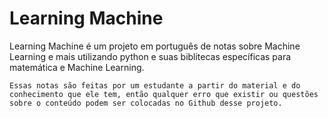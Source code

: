# Learning Machine

Learning Machine é um projeto em português de notas sobre Machine Learning e mais utilizando python e suas biblitecas específicas para matemática e Machine Learning. 
```{note}
Essas notas são feitas por um estudante a partir do material e do conhecimento que ele tem, então qualquer erro que existir ou questões sobre o conteúdo podem ser colocadas no Github desse projeto. 
``` 

```{tableofcontents}
```
